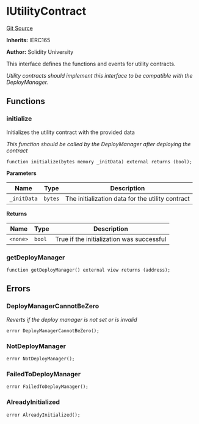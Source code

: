 # IUtilityContract
[Git Source](https://github.com/SolidityUniversity/smart-deployer/blob/c9dd3d1ffa736a4cdb7d35a22dc0947979fde8ba/src/UtilityContract/IUtilityContract.sol)

**Inherits:**
IERC165

**Author:**
Solidity University

This interface defines the functions and events for utility contracts.

*Utility contracts should implement this interface to be compatible with the DeployManager.*


## Functions
### initialize

Initializes the utility contract with the provided data

*This function should be called by the DeployManager after deploying the contract*


```solidity
function initialize(bytes memory _initData) external returns (bool);
```
**Parameters**

|Name|Type|Description|
|----|----|-----------|
|`_initData`|`bytes`|The initialization data for the utility contract|

**Returns**

|Name|Type|Description|
|----|----|-----------|
|`<none>`|`bool`|True if the initialization was successful|


### getDeployManager


```solidity
function getDeployManager() external view returns (address);
```

## Errors
### DeployManagerCannotBeZero
*Reverts if the deploy manager is not set or is invalid*


```solidity
error DeployManagerCannotBeZero();
```

### NotDeployManager

```solidity
error NotDeployManager();
```

### FailedToDeployManager

```solidity
error FailedToDeployManager();
```

### AlreadyInitialized

```solidity
error AlreadyInitialized();
```


